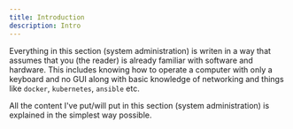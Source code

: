 ```yaml
---
title: Introduction
description: Intro 
---
```


Everything in this section (system administration) is writen in a way that
assumes that you (the reader) is already familiar with software and hardware.
This includes knowing how to operate a computer with only a keyboard and no GUI
along with basic knowledge of networking and things like `docker`,
`kubernetes`, `ansible` etc.

All the content I've put/will put in this section (system administration) is
explained in the simplest way possible.




